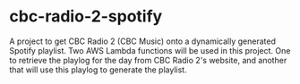 # cbc-radio-2-spotify

A project to get CBC Radio 2 (CBC Music) onto a dynamically generated Spotify
playlist. Two AWS Lambda functions will be used in this project. One to retrieve
the playlog for the day from CBC Radio 2's website, and another that will
use this playlog to generate the playlist.
